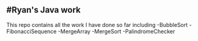 #Ryan's Java work
---


This repo contains all the work I have done so far including
-BubbleSort
-FibonacciSequence
-MergeArray
-MergeSort
-PalindromeChecker
